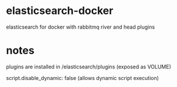 # elasticsearch-docker
elasticsearch for docker with rabbitmq river and head plugins

# notes
plugins are installed in /elasticsearch/plugins (exposed as VOLUME)

script.disable_dynamic: false (allows dynamic script execution)
